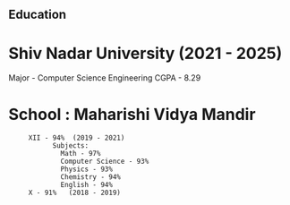 ## Education
# Shiv Nadar University (2021 - 2025)
Major - Computer Science Engineering
CGPA - 8.29
# School : Maharishi Vidya Mandir 
         XII - 94%  (2019 - 2021)
               Subjects:
                 Math - 97%
                 Computer Science - 93%
                 Physics - 93%
                 Chemistry - 94%
                 English - 94%
         X - 91%   (2018 - 2019)

